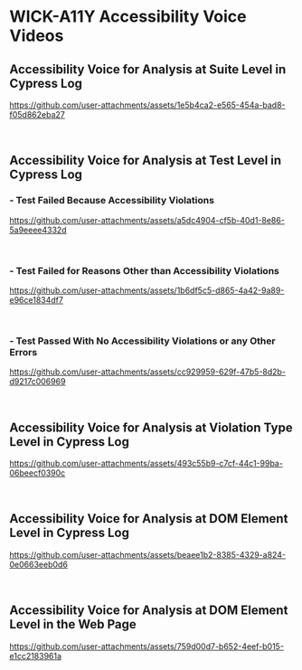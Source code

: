 # WICK-A11Y Accessibility Voice Videos


## Accessibility Voice for Analysis at Suite Level in Cypress Log

https://github.com/user-attachments/assets/1e5b4ca2-e565-454a-bad8-f05d862eba27

&nbsp;

## Accessibility Voice for Analysis at Test Level in Cypress Log

### - Test Failed Because Accessibility Violations

https://github.com/user-attachments/assets/a5dc4904-cf5b-40d1-8e86-5a9eeee4332d

&nbsp;

### - Test Failed for Reasons Other than Accessibility Violations

https://github.com/user-attachments/assets/1b6df5c5-d865-4a42-9a89-e96ce1834df7

&nbsp;

### - Test Passed With No Accessibility Violations or any Other Errors

https://github.com/user-attachments/assets/cc929959-629f-47b5-8d2b-d9217c006969

&nbsp;

## Accessibility Voice for Analysis at Violation Type Level in Cypress Log

https://github.com/user-attachments/assets/493c55b9-c7cf-44c1-99ba-06beecf0390c

&nbsp;

## Accessibility Voice for Analysis at DOM Element Level in Cypress Log

https://github.com/user-attachments/assets/beaee1b2-8385-4329-a824-0e0663eeb0d6

&nbsp;

## Accessibility Voice for Analysis at DOM Element Level in the Web Page

https://github.com/user-attachments/assets/759d00d7-b652-4eef-b015-e1cc2183961a

&nbsp;
